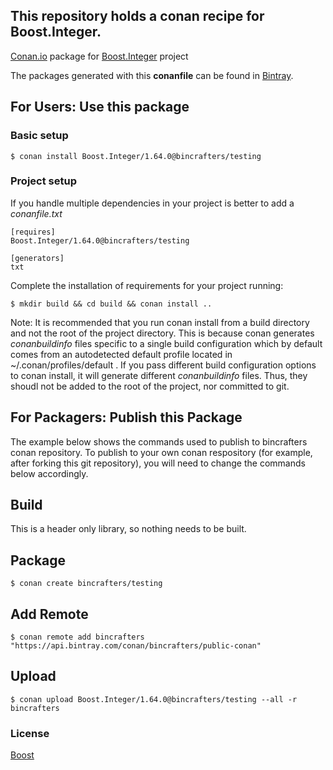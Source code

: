 ## This repository holds a conan recipe for Boost.Integer.

[Conan.io](https://conan.io) package for [Boost.Integer](https://github.com/Boostorg/Integer) project

The packages generated with this **conanfile** can be found in [Bintray](https://bintray.com/bincrafters/public-conan/Boost.Integer%3Abincrafters).

## For Users: Use this package

### Basic setup

    $ conan install Boost.Integer/1.64.0@bincrafters/testing

### Project setup

If you handle multiple dependencies in your project is better to add a *conanfile.txt*

    [requires]
    Boost.Integer/1.64.0@bincrafters/testing

    [generators]
    txt

Complete the installation of requirements for your project running:</small></span>

    $ mkdir build && cd build && conan install ..
	
Note: It is recommended that you run conan install from a build directory and not the root of the project directory.  This is because conan generates *conanbuildinfo* files specific to a single build configuration which by default comes from an autodetected default profile located in ~/.conan/profiles/default .  If you pass different build configuration options to conan install, it will generate different *conanbuildinfo* files.  Thus, they shoudl not be added to the root of the project, nor committed to git. 

## For Packagers: Publish this Package

The example below shows the commands used to publish to bincrafters conan repository. To publish to your own conan respository (for example, after forking this git repository), you will need to change the commands below accordingly. 

## Build  

This is a header only library, so nothing needs to be built.

## Package 

    $ conan create bincrafters/testing
	
## Add Remote

	$ conan remote add bincrafters "https://api.bintray.com/conan/bincrafters/public-conan"

## Upload

    $ conan upload Boost.Integer/1.64.0@bincrafters/testing --all -r bincrafters

### License
[Boost](LICENSE)
